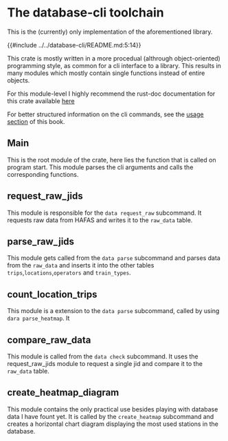 # The database-cli toolchain
This is the (currently) only implementation of the aforementioned library.

{{#include ../../database-cli/README.md:5:14}}

This crate is mostly written in a more procedual (althrough object-oriented) programming style, as common for a cli interface to a library.
This results in many modules which mostly contain single functions instead of entire objects. 

For this module-level I highly recommend the rust-doc documentation for this crate available [here](./databasecli/index.html)

For better structured information on the cli commands, see the [usage section](./usage.html) of this book.

## Main
This is the root module of the crate, here lies the function that is called on program start. This module parses the cli arguments and calls the corresponding functions.

## request_raw_jids
This module is responsible for the `data request_raw` subcommand. It requests raw data from HAFAS and writes it to the `raw_data` table.

## parse_raw_jids
This module gets called from the `data parse` subcommand and parses data from the `raw_data` and inserts it into the other tables `trips`,`locations`,`operators` and `train_types`.

## count_location_trips
This module is a extension to the `data parse` subcommand, called by using `dara parse_heatmap`. It 

## compare_raw_data
This module is called from the `data check` subcommand. It uses the request_raw_jids module to request a single jid and compare it to the `raw_data` table.

## create_heatmap_diagram
This module contains the only practical use besides playing with database data I have fount yet. It is called by the `create_heatmap` subcommand and creates a horizontal chart diagram displaying the most used stations in the database.